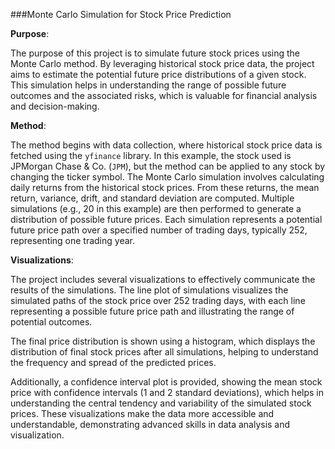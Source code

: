 ###Monte Carlo Simulation for Stock Price Prediction

**Purpose**:

The purpose of this project is to simulate future stock prices using the Monte Carlo method. By leveraging historical stock price data, the project aims to estimate the potential future price distributions of a given stock. This simulation helps in understanding the range of possible future outcomes and the associated risks, which is valuable for financial analysis and decision-making.

**Method**:

The method begins with data collection, where historical stock price data is fetched using the `yfinance` library. In this example, the stock used is JPMorgan Chase & Co. (`JPM`), but the method can be applied to any stock by changing the ticker symbol. The Monte Carlo simulation involves calculating daily returns from the historical stock prices. From these returns, the mean return, variance, drift, and standard deviation are computed. Multiple simulations (e.g., 20 in this example) are then performed to generate a distribution of possible future prices. Each simulation represents a potential future price path over a specified number of trading days, typically 252, representing one trading year.

**Visualizations**:

The project includes several visualizations to effectively communicate the results of the simulations. The line plot of simulations visualizes the simulated paths of the stock price over 252 trading days, with each line representing a possible future price path and illustrating the range of potential outcomes.

The final price distribution is shown using a histogram, which displays the distribution of final stock prices after all simulations, helping to understand the frequency and spread of the predicted prices. 

Additionally, a confidence interval plot is provided, showing the mean stock price with confidence intervals (1 and 2 standard deviations), which helps in understanding the central tendency and variability of the simulated stock prices. These visualizations make the data more accessible and understandable, demonstrating advanced skills in data analysis and visualization.
